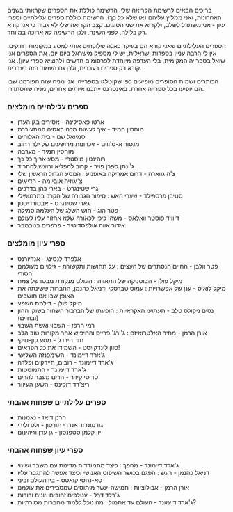 ברוכים הבאים לרשימת הקריאה שלי. הרשימה כוללת את הספרים שקראתי בשנים האחרונות, ואני ממליץ עליהם (או שלא כל כך). הרשימה כוללת ספרים עלילתיים וספרי עיון - אני משתדל לשלב, ולקרוא את שני הסוגים. קצב הקריאה שלי לא גבוה כי אני קורא רק בלילה, לפני השינה, ולכן הרשימה לא ארוכה במיוחד.

הספרים העלילתיים שאני קורא הם בעיקר כאלה שלוקחים אותי למסע במקומות רחוקים. אין לי הרבה עניין בספרות ישראלית, יש לי מספיק מישראל ביום יום. את הספרים אני שואל בספרייה המקומית, בלי העדפה מיוחדת לפרסומים חדשים (להוציא ספרי עיון). אני קורא רק ספרים בעברית, ולכן גם העמוד הזה בעברית.

הכותרים ושמות הסופרים מופיעים כפי שקוטלגו בספרייה. אני מניח שזה הפורמט שבו הם יופיעו בכל ספרייה אחרת. באינטרנט ייתכנו איותים אחרים, מניח שתסתדרו.

### ספרים עלילתיים מומלצים
* ארטו פאסילינה - אסירים בגן העדן
* מוחסין חמיד - איך לעשות מכה באסיה המתעוררת
* סמיואל שם - בית האלוהים
* מנסור א-ס'ווים - זיכרונות מרושעים של ילד רחוב
* מוחסין חמיד - מערבה
* רוהינטון מיסטרי - מסע ארוך כל כך
* ג'ונתן ספרן פויר - קרוב להפליא ורועש להחריד
* צ'ה גווארה - דרום אמריקה באופנוע : המסע הגדול הראשון שלי
* צ'יגוזיה אוביומה - הדייגים
* גרי שטינגרט - בארי כהן בדרכים
* סטיבן פרספילד - שערי האש : סיפור הגבורה של הקרב בתרמופילי
* גארי שטינגרט - אבסורדיסטן
* פטר הוג - חוש השלג של העלמה סמילה
* דיוויד פוסטר וואלאס - משהו כיפי לכאורה שלא אחזור עליו לעולם
* אידור אווה אולפסדוטיר - פרפרים בנובמבר

### ספרי עיון מומלצים
* אלפרד לנסינג - אנדיורנס
* פטר וולבן - החיים הנסתרים של העצים : על תחושות ותקשורת - גילויים מעולמם הסודי
* מיקל פולן - הבוטניקה של התאווה : העולם מנקודת מבטו של צמח
* מיקל לואיס - ענן של אפשרויות : עמוס טברסקי ודניאל כהנמן, החברות ששינתה את האופן שבו אנו חושבים
* מיקל פולן - דילמת השפע
* נסים ניקולס טלב - תעתועי האקראיות : הופעתו של הברבור השחור בשוקי ההון (ובחיים)
* רמי הרפז - השבוי ואשת השבוי
* אורן הרמן - מחיר האלטרואיזם : ג'ורג' פרייס והחיפוש אחר מקורות טוב הלב
* תור הירדל - מסע קון-טיקי
* סוון לינדקויסט - השמידו את כל הפראים!
* ג'ארד דיימונד - השימפנזה השלישי
* ג'ארד דיימונד - רובים, חיידקים ופלדה 
* ג'ארד דיימונד - התמוטטות
* טריסי קידר - הרים מעבר להרים
* ריצ'רד דוקינס - השען העיוור

### ספרים עלילתיים שפחות אהבתי
* הרנן דיאז - נאמנות
* גודמונדור אנדרי תורסון - ולס ולירי
* יון קלמן סטפנסון - גן עדן וגיהינום

### ספרי עיון שפחות אהבתי
* ג'ארד דיימונד - מהפך : כיצד מתמודדות מדינות עם משבר ושינוי
* דניאל כהנמן - רעש : הפגם בכושר השיפוט האנושי וכיצד אפשר להתגבר עליו
* טא-נהסי קואטס - בין העולם וביני
* אורן הרמן - אבולוציות : חמישה-עשר מיתוסים שמסבירים את עולמנו
* ג'רלד דרל - עטלפים זהובים ויונים ורודות
* ג'ארד דיימונד - העולם עד אתמול : מה נוכל ללמוד מחברות מסורתיות?
